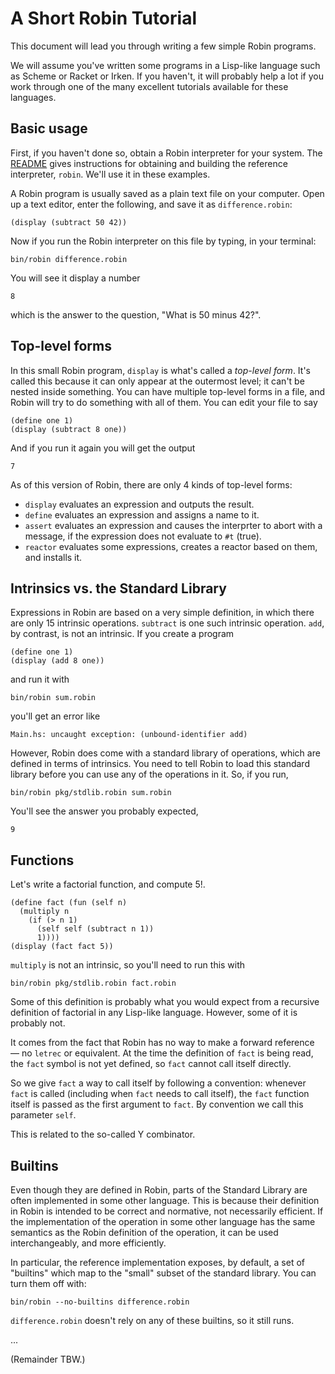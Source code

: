 A Short Robin Tutorial
======================

This document will lead you through writing a few simple Robin programs.

We will assume you've written some programs in a Lisp-like language
such as Scheme or Racket or Irken.  If you haven't, it will probably
help a lot if you work through one of the many excellent tutorials
available for these languages.

Basic usage
-----------

First, if you haven't done so, obtain a Robin interpreter for your
system.  The [README](../README.md) gives instructions for obtaining
and building the reference interpreter, `robin`.  We'll use it in
these examples.

A Robin program is usually saved as a plain text file on your computer.
Open up a text editor, enter the following, and save it as
`difference.robin`:

    (display (subtract 50 42))

Now if you run the Robin interpreter on this file by typing, in your
terminal:

    bin/robin difference.robin

You will see it display a number

    8

which is the answer to the question, "What is 50 minus 42?".

Top-level forms
---------------

In this small Robin program, `display` is what's called a _top-level form_.
It's called this because it can only appear at the outermost level;
it can't be nested inside something.  You can have multiple top-level
forms in a file, and Robin will try to do something with all of them.
You can edit your file to say

    (define one 1)
    (display (subtract 8 one))

And if you run it again you will get the output

    7

As of this version of Robin, there are only 4 kinds of top-level
forms:

*   `display` evaluates an expression and outputs the result.
*   `define` evaluates an expression and assigns a name to it.
*   `assert` evaluates an expression and causes the interprter
    to abort with a message, if the expression does not evaluate
    to `#t` (true).
*   `reactor` evaluates some expressions, creates a reactor
    based on them, and installs it.

Intrinsics vs. the Standard Library
-----------------------------------

Expressions in Robin are based on a very simple definition, in which there
are only 15 intrinsic operations.  `subtract` is one such intrinsic
operation.  `add`, by contrast, is not an intrinsic.  If you create a program

    (define one 1)
    (display (add 8 one))

and run it with

    bin/robin sum.robin

you'll get an error like

    Main.hs: uncaught exception: (unbound-identifier add)

However, Robin does come with a standard library of operations, which are
defined in terms of intrinsics.  You need to tell Robin to load this standard
library before you can use any of the operations in it.  So, if you run,

    bin/robin pkg/stdlib.robin sum.robin

You'll see the answer you probably expected,

    9

Functions
---------

Let's write a factorial function, and compute 5!.

    (define fact (fun (self n)
      (multiply n
        (if (> n 1)
          (self self (subtract n 1))
          1))))
    (display (fact fact 5))

`multiply` is not an intrinsic, so you'll need to run this with

    bin/robin pkg/stdlib.robin fact.robin

Some of this definition is probably what you would expect from a
recursive definition of factorial in any Lisp-like language.
However, some of it is probably not.

It comes from the fact that Robin has no way to make a forward
reference — no `letrec` or equivalent.  At the time the definition
of `fact` is being read, the `fact` symbol is not yet defined,
so `fact` cannot call itself directly.

So we give `fact` a way to call itself by following a convention:
whenever `fact` is called (including when `fact` needs to call
itself), the `fact` function itself is passed as the first argument
to `fact`.  By convention we call this parameter `self`.

This is related to the so-called Y combinator.

Builtins
--------

Even though they are defined in Robin, parts of the Standard Library
are often implemented in some other language.  This is because their
definition in Robin is intended to be correct and normative, not
necessarily efficient.  If the implementation of the operation in some
other language has the same semantics as the Robin definition of the
operation, it can be used interchangeably, and more efficiently.

In particular, the reference implementation exposes, by default,
a set of "builtins" which map to the "small" subset of the standard
library.  You can turn them off with:

    bin/robin --no-builtins difference.robin

`difference.robin` doesn't rely on any of these builtins, so it
still runs.

...

(Remainder TBW.)
